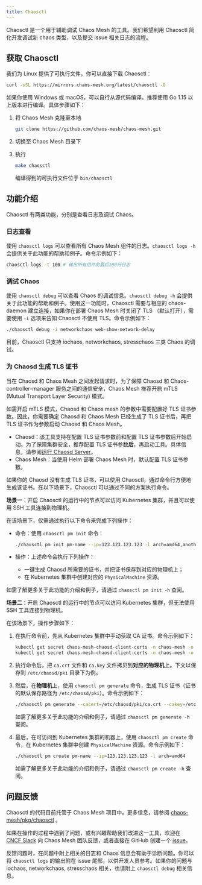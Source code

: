 ```yaml
---
title: Chaosctl
---
```


Chaosctl 是一个用于辅助调试 Chaos Mesh 的工具。我们希望利用 Chaosctl 简化开发调试新 chaos 类型，以及提交 issue 相关日志的流程。

## 获取 Chaosctl

我们为 Linux 提供了可执行文件。你可以直接下载 Chaosctl：

```bash
curl -sSL https://mirrors.chaos-mesh.org/latest/chaosctl -O
```

如果你使用 Windows 或 macOS，可以自行从源代码编译。推荐使用 Go 1.15 以上版本进行编译。具体步骤如下：

1. 将 Chaos Mesh 克隆至本地

   ```bash
   git clone https://github.com/chaos-mesh/chaos-mesh.git
   ```

2. 切换至 Chaos Mesh 目录下

3. 执行

   ```bash
   make chaosctl
   ```

   编译得到的可执行文件位于 `bin/chaosctl`

## 功能介绍

Chaosctl 有两类功能，分别是查看日志及调试 Chaos。

### 日志查看

使用 `chaosctl logs` 可以查看所有 Chaos Mesh 组件的日志。`chaosctl logs -h` 会提供关于此功能的帮助和例子。命令示例如下：

```bash
chaosctl logs -t 100 # 输出所有组件的最后100行日志
```

### 调试 Chaos

使用 `chaosctl debug` 可以查看 Chaos 的调试信息。`chaosctl debug -h` 会提供关于此功能的帮助和例子。使用这一功能时，Chaosctl 需要与相应的 chaos-daemon 建立连接，如果你在部署 Chaos Mesh 时关闭了 TLS （默认打开），需要使用 `-i` 选项来告知 Chaosctl 不使用 TLS。命令示例如下：

```bash
./chaosctl debug -i networkchaos web-show-network-delay
```

目前，Chaosctl 只支持 iochaos, networkchaos, stresschaos 三类 Chaos 的调试。

### 为 Chaosd 生成 TLS 证书

当在 Chaosd 和 Chaos Mesh 之间发起请求时，为了保障 Chaosd 和 Chaos-controller-manager 服务之间的通信安全，Chaos Mesh 推荐开启 mTLS (Mutual Transport Layer Security) 模式。

如需开启 mTLS 模式，Chaosd 和 Chaos mesh 的参数中需要配置好 TLS 证书参数。因此，你需要确定 Chaosd 和 Chaos Mesh 已经生成了 TLS 证书后，再把 TLS 证书作为参数启动 Chaosd 和 Chaos Mesh。

- Chaosd：该工具支持在配置 TLS 证书参数前和配置 TLS 证书参数后开始启动。为了保障集群安全，推荐配置 TLS 证书参数**后**，再启动工具。具体信息，请参阅[运行 Chaosd Server](simulate-physical-machine-chaos.md#运行-chaosd-server)。
- Chaos Mesh：当使用 Helm 部署 Chaos Mesh 时，默认配置 TLS 证书参数。

如果你的 Chaosd 没有生成 TLS 证书，可以使用 Chaosctl，通过命令行方便地生成该证书。在以下场景下，Chaosctl 可以通过不同的方案执行命令。

**场景一**：开启 Chaosctl 的运行中的节点可以访问 Kubernetes 集群，并且可以使用 SSH 工具连接到物理机。

在该场景下，仅需通过执行以下命令来完成下列操作：

- 命令：使用 `chaosctl pm init` 命令：

  ```bash
  ./chaosctl pm init pm-name --ip=123.123.123.123 -l arch=amd64,anotherkey=value
  ```

- 操作：上述命令会执行下列操作：

  - 一键生成 Chaosd 所需要的证书，并把证书保存到对应的物理机上；
  - 在 Kubernetes 集群中创建对应的 `PhysicalMachine` 资源。

如需了解更多关于此功能的介绍和例子，请通过 `chaosctl pm init -h` 查阅。

**场景二**：开启 Chaosctl 的运行中的节点可以访问 Kubernetes 集群，但无法使用 SSH 工具连接到物理机。

在该场景下，操作步骤如下：

1. 在执行命令前，先从 Kubernetes 集群中手动获取 CA 证书。命令示例如下：

   ```bash
   kubectl get secret chaos-mesh-chaosd-client-certs -n chaos-mesh -o "jsonpath={.data['ca\.crt']}" | base64 -d > ca.crt
   kubectl get secret chaos-mesh-chaosd-client-certs -n chaos-mesh -o "jsonpath={.data['ca\.key']}" | base64 -d> ca.key
   ```

2. 执行命令后，把 `ca.crt` 文件和 `ca.key` 文件拷贝到**对应的物理机**上。下文以保存到 `/etc/chaosd/pki` 目录下为例。

3. 然后，在**物理机**上，使用 `chaosctl pm generate` 命令，生成 TLS 证书（证书的默认保存路径为 `/etc/chaosd/pki`）。命令示例如下：

   ```bash
   ./chaosctl pm generate --cacert=/etc/chaosd/pki/ca.crt --cakey=/etc/chaosd/pki/ca.key
   ```

   如需了解更多关于此功能的介绍和例子，请通过 `chaosctl pm generate -h` 查阅。

4. 最后，在可访问到 Kubernetes 集群的机器上，使用 `chaosctl pm create` 命令，在 Kubernetes 集群中创建 `PhysicalMachine` 资源。命令示例如下：

   ```bash
   ./chaosctl pm create pm-name --ip=123.123.123.123 -l arch=amd64
   ```

   如需了解更多关于此功能的介绍和例子，请通过 `chaosctl pm create -h` 查阅。

## 问题反馈

Chaosctl 的代码目前托管于 Chaos Mesh 项目中。更多信息，请参阅 [chaos-mesh/pkg/chaosctl](https://github.com/chaos-mesh/chaos-mesh/tree/master/pkg/chaosctl) 。

如果在操作的过程中遇到了问题，或有兴趣帮助我们改进这一工具，欢迎在 [CNCF Slack](https://cloud-native.slack.com/archives/C0193VAV272) 向 Chaos Mesh 团队反馈，或者直接在 GitHub 创建一个 [issue](https://github.com/chaos-mesh/chaos-mesh/issues)。

反馈问题时，在问题中附上相关的日志和 Chaos 信息会有助于诊断问题。你可以将 `chaosctl logs` 的输出附在 issue 尾部，以供开发人员参考。如果你的问题与 iochaos, networkchaos, stresschaos 相关，也请附上 `chaosctl debug` 相关信息。
